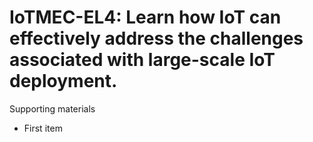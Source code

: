 # IoTMEC-EL4:  	Learn how  IoT can effectively address the challenges associated with large-scale IoT deployment.	 

Supporting materials

* First item